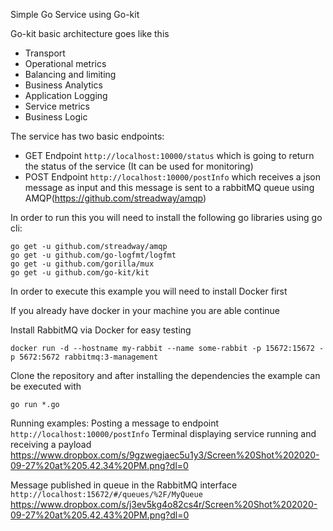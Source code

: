 Simple Go Service using Go-kit

Go-kit basic architecture goes like this

- Transport
- Operational metrics
- Balancing and limiting
- Business Analytics
- Application Logging
- Service metrics
- Business Logic

The service has two basic endpoints:
- GET Endpoint `http://localhost:10000/status` which is going to return the status of the service (It can be used for monitoring)
- POST Endpoint `http://localhost:10000/postInfo` which receives a json message as input and this message is sent to a rabbitMQ queue using AMQP(https://github.com/streadway/amqp)

In order to run this you will need to install the following go libraries using go cli:

```
go get -u github.com/streadway/amqp
go get -u github.com/go-logfmt/logfmt
go get -u github.com/gorilla/mux
go get -u github.com/go-kit/kit
```

In order to execute this example you will need to install Docker first

If you already have docker in your machine you are able continue

Install RabbitMQ via Docker for easy testing
```
docker run -d --hostname my-rabbit --name some-rabbit -p 15672:15672 -p 5672:5672 rabbitmq:3-management
```

Clone the repository and after installing the dependencies the example can be executed with 
```
go run *.go
```

Running examples:
Posting a message to endpoint `http://localhost:10000/postInfo`
Terminal displaying service running and receiving a payload
https://www.dropbox.com/s/9gzwegjaec5u1y3/Screen%20Shot%202020-09-27%20at%205.42.34%20PM.png?dl=0

Message published in queue in the RabbitMQ interface `http://localhost:15672/#/queues/%2F/MyQueue`
https://www.dropbox.com/s/j3ev5kg4o82cs4r/Screen%20Shot%202020-09-27%20at%205.42.43%20PM.png?dl=0
